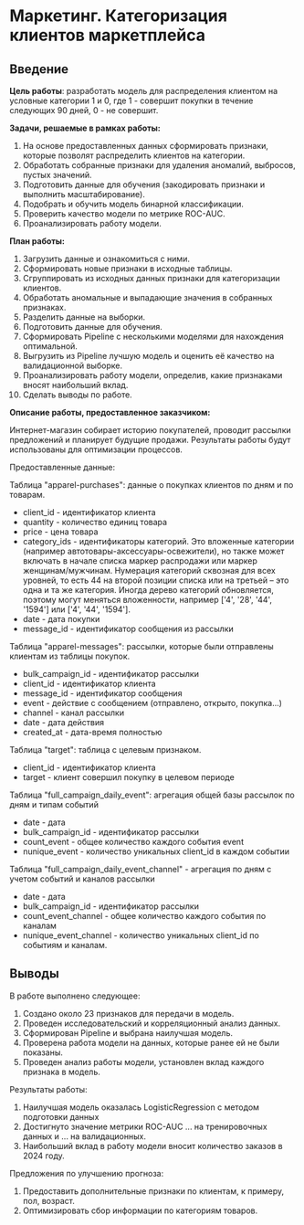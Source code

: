 # Маркетинг. Категоризация клиентов маркетплейса

## Введение
**Цель работы**: разработать модель для распределения клиентом на условные категории 1 и 0, где 1 - совершит покупки в течение следующих 90 дней, 0 - не совершит.

**Задачи, решаемые в рамках работы:**
1. На основе предоставленных данных сформировать признаки, которые позволят распределить клиентов на категории.
2. Обработать собранные признаки для удаления аномалий, выбросов, пустых значений.
3. Подготовить данные для обучения (закодировать признаки и выполнить масштабирование).
4. Подобрать и обучить модель бинарной классификации.
5. Проверить качество модели по метрике ROC-AUC.
6. Проанализировать работу модели.

**План работы:**
1. Загрузить данные и ознакомиться с ними.
2. Сформировать новые признаки в исходные таблицы.
3. Сгруппировать из исходных данных признаки для категоризации клиентов.
4. Обработать аномальные и выпадающие значения в собранных признаках.
5. Разделить данные на выборки.
6. Подготовить данные для обучения.
7. Сформировать Pipeline с несколькими моделями для нахождения оптимальной.
8. Выгрузить из Pipeline лучшую модель и оценить её качество на валидационной выборке.
9. Проанализировать работу модели, определив, какие признаками вносят наибольший вклад.
10. Сделать выводы по работе.

**Описание работы, предоставленное заказчиком:**

Интернет-магазин собирает историю покупателей, проводит рассылки предложений и планирует будущие продажи. Результаты работы будут использованы для оптимизации процессов.

Предоставленные данные:

Таблица "apparel-purchases": данные о покупках клиентов по дням и по товарам.
- client_id - идентификатор клиента
- quantity - количество единиц товара
- price - цена товара
- category_ids - идентификаторы категорий. Это вложенные категории (например автотовары-аксессуары-освежители), но также может включать в начале списка маркер распродажи или маркер женщинам/мужчинам. Нумерация категорий сквозная для всех уровней, то есть 44 на второй позиции списка или на третьей – это одна и та же категория. Иногда дерево категорий обновляется, поэтому могут меняться вложенности, например ['4', '28', '44', '1594'] или ['4', '44', '1594'].
- date - дата покупки
- message_id - идентификатор сообщения из рассылки

Таблица "apparel-messages": рассылки, которые были отправлены клиентам из таблицы покупок.
- bulk_campaign_id - идентификатор рассылки
- client_id - идентификатор клиента
- message_id - идентификатор сообщения
- event - действие с сообщением (отправлено, открыто, покупка…)
- channel - канал рассылки
- date - дата действия
- created_at - дата-время полностью

Таблица "target": таблица с целевым признаком.
- client_id - идентификатор клиента
- target - клиент совершил покупку в целевом периоде


Таблица "full_campaign_daily_event": агрегация общей базы рассылок по дням и типам событий
- date - дата
- bulk_campaign_id - идентификатор рассылки
- count_event - общее количество каждого события event
- nunique_event - количество уникальных client_id в каждом событии

Таблица "full_campaign_daily_event_channel" - агрегация по дням с учетом событий и каналов рассылки
- date - дата
- bulk_campaign_id - идентификатор рассылки
- count_event_channel - общее количество каждого события по каналам
- nunique_event_channel - количество уникальных client_id по событиям и каналам.

## Выводы
В работе выполнено следующее:
1. Создано около 23 признаков для передачи в модель.
2. Проведен исследовательский и корреляционный анализ данных.
3. Сформирован Pipeline и выбрана наилучшая модель.
4. Проверена работа модели на данных, которые ранее ей не были показаны.
5. Проведен анализ работы модели, установлен вклад каждого признака в модель.

Результаты работы:
1. Наилучшая модель оказалась LogisticRegression с методом подготовки данных 
2. Достигнуто значение метрики ROC-AUC ... на тренировочных данных и ... на валидационных.
3. Наибольший вклад в работу модели вносит количество заказов в 2024 году.

Предложения по улучшению прогноза:
1. Предоставить дополнительные признаки по клиентам, к примеру, пол, возраст.
2. Оптимизировать сбор информации по категориям товаров.